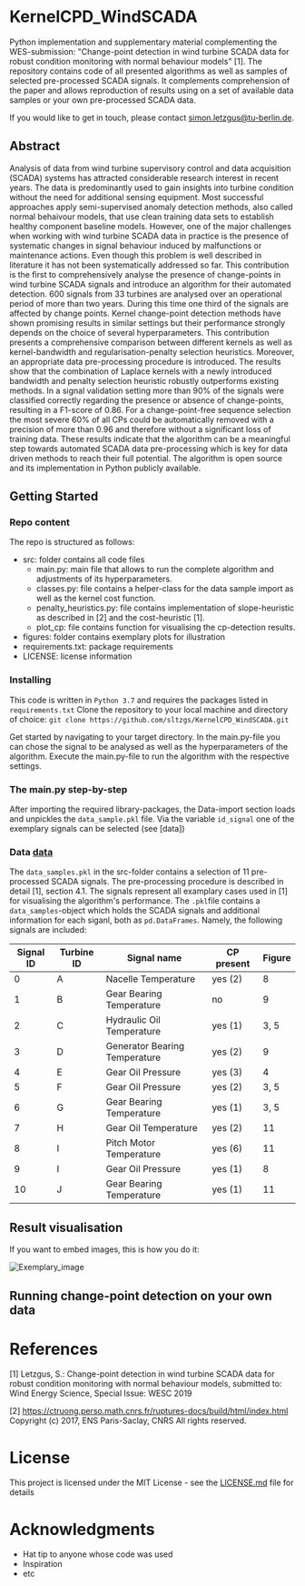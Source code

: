# KernelCPD_WindSCADA

Python implementation and supplementary material complementing the WES-submission: "Change-point detection in wind turbine SCADA data for robust condition monitoring with normal behaviour models" [1]. The repository contains code of all presented algorithms as well as samples of selected pre-processed SCADA signals. It complements comprehension of the paper and allows reproduction of results using on a set of available data samples or your own pre-processed SCADA data. 

If you would like to get in touch, please contact simon.letzgus@tu-berlin.de.

## Abstract

Analysis of data from wind turbine supervisory control and data acquisition (SCADA) systems has attracted considerable research interest in recent years. The data is predominantly used to gain insights into turbine condition without the need for additional sensing equipment. Most successful approaches apply semi-supervised anomaly detection methods, also called normal behaivour models, that use clean training data sets to establish healthy component baseline models. However, one of the major challenges when working with wind turbine SCADA data in practice is the presence of systematic changes in signal behaviour induced by malfunctions or maintenance actions. Even though this problem is well described in literature it has not been systematically addressed so far. This contribution is the first to comprehensively analyse the presence of change-points in wind turbine SCADA signals and introduce an algorithm for their automated detection. 600 signals from 33 turbines are analysed over an operational period of more than two years. During this time one third of the signals are affected by change points. Kernel change-point detection methods have shown promising results in similar settings but their performance strongly depends on the choice of several hyperparameters. This contribution presents a comprehensive comparison between different kernels as well as kernel-bandwidth and regularisation-penalty selection heuristics. Moreover, an appropriate data pre-processing procedure is introduced. The results show that the combination of Laplace kernels with a newly introduced bandwidth and penalty selection heuristic robustly outperforms existing methods. In a signal validation setting more than 90\% of the signals were classified correctly regarding the presence or absence of change-points, resulting in a F1-score of 0.86. For a change-point-free sequence selection the most severe 60\% of all CPs could be automatically removed with a precision of more than 0.96 and therefore without a significant loss of training data. These results indicate that the algorithm can be a meaningful step towards automated SCADA data pre-processing which is key for data driven methods to reach their full potential. The algorithm is open source and its implementation in Python publicly available.

## Getting Started

### Repo content
The repo is structured as follows:
- src: folder contains all code files
	- main.py:		 main file that allows to run the complete algorithm and adjustments of its hyperparameters.
	- classes.py:		 file contains a helper-class for the data sample import as well as the kernel cost function.
	- penalty_heuristics.py: file contains implementation of slope-heuristic as described in [2] and the cost-heuristic [1].
	- plot_cp:		 file contains function for visualising the cp-detection results.
- figures: folder contains exemplary plots for illustration
- requirements.txt: package requirements
- LICENSE: license information

### Installing

This code is written in ```Python 3.7``` and requires the packages listed in ```requirements.txt``` Clone the repository to your local machine and directory of choice:
```git clone https://github.com/sltzgs/KernelCPD_WindSCADA.git```

Get started by navigating to your target directory. In the main.py-file you can chose the signal to be analysed as well as the hyperparameters of the algorithm. Execute the main.py-file to run the algorithm with the respective settings.

### The main.py step-by-step

After importing the required library-packages, the Data-import section loads and unpickles the ```data_sample.pkl``` file. Via the variable ```id_signal``` one of the exemplary signals can be selected (see [data])

### Data [data](#data)
The ```data_samples.pkl``` in the src-folder contains a selection of 11 pre-processed SCADA signals. The pre-processing procedure is described in detail [1], section 4.1. The signals represent all examplary cases used in [1] for visualising the algorithm's performance. The ```.pkl```file contains a ```data_samples```-object which holds the SCADA signals and additional information for each siganl, both as ```pd.DataFrames```. Namely, the following signals are included:

| Signal ID | Turbine ID | Signal name | CP present | Figure |
| --- | --- | --- | --- |--- |
| 0 | A | Nacelle Temperature | yes (2) | 8 |
| 1 | B | Gear Bearing Temperature | no | 9 |
| 2 | C | Hydraulic Oil Temperature | yes (1) | 3, 5 |
| 3 | D | Generator Bearing Temperature | yes (2) | 9 |
| 4 | E | Gear Oil Pressure | yes (3) | 4 |
| 5 | F | Gear Oil Pressure | yes (2) | 3, 5 |
| 6 | G | Gear Bearing Temperature | yes (1) | 3, 5 |
| 7 | H | Gear Oil Temperature | yes (2) | 11 |
| 8 | I | Pitch Motor Temperature | yes (6) | 11 |
| 9 | I |Gear Oil Pressure | yes (1) | 8 |
| 10 | J | Gear Bearing Temperature | yes (1) | 11 |

## Result visualisation

If you want to embed images, this is how you do it:

![Exemplary_image](https://github.com/sltzgs/KernelCPD_WindSCADA/blob/master/figures/f1_1y_detail.png)



## Running change-point detection on your own data




# References

[1] Letzgus, S.: Change-point detection in wind turbine SCADA data for robust condition monitoring with normal behaviour models, submitted to: Wind Energy Science, Special Issue: WESC 2019
        
[2] https://ctruong.perso.math.cnrs.fr/ruptures-docs/build/html/index.html
        Copyright (c) 2017, ENS Paris-Saclay, CNRS
        All rights reserved.


# License

This project is licensed under the MIT License - see the [LICENSE.md](LICENSE.md) file for details

# Acknowledgments

* Hat tip to anyone whose code was used
* Inspiration
* etc

